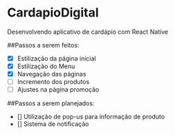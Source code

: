 # CardapioDigital
Desenvolvendo aplicativo de cardápio com React Native

##Passos a serem feitos: 
- [x] Estilização da página inicial
- [x] Estilização do Menu
- [x] Navegação das páginas
- [ ] Incremento dos produtos
- [ ] Ajustes na página promoção

##Passos a serem planejados: 
- [] Utilização de pop-us para informação de produto
- [] Sistema de notificação
